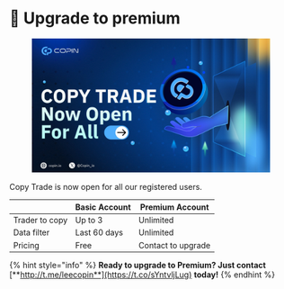 # 👑 Upgrade to premium

<figure><img src=".gitbook/assets/image (2) (1) (1) (1) (1).png" alt=""><figcaption></figcaption></figure>

Copy Trade is now open for all our registered users. &#x20;

|                | Basic Account | Premium Account    |
| -------------- | ------------- | ------------------ |
| Trader to copy | Up to 3       | Unlimited          |
| Data filter    | Last 60 days  | Unlimited          |
| Pricing        | Free          | Contact to upgrade |

{% hint style="info" %}
**Ready to upgrade to Premium? Just contact** [**http://t.me/leecopin**](https://t.co/sYntvljLug) **today!**
{% endhint %}

